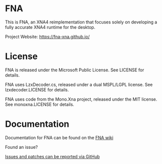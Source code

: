 # FNA

This is FNA, an XNA4 reimplementation that focuses solely on developing a fully
accurate XNA4 runtime for the desktop.

Project Website: https://fna-xna.github.io/

# License

FNA is released under the Microsoft Public License. See LICENSE for details.

FNA uses LzxDecoder.cs, released under a dual MSPL/LGPL license.
See lzxdecoder.LICENSE for details.

FNA uses code from the Mono.Xna project, released under the MIT license.
See monoxna.LICENSE for details.

# Documentation

Documentation for FNA can be found on the [FNA wiki](https://github.com/FNA-XNA/FNA/wiki
)

Found an issue?

[Issues and patches can be reported via GitHub](https://github.com/FNA-XNA/FNA/issues)
